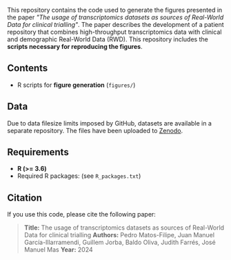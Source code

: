 This repository contains the code used to generate the figures presented in the paper *"The usage of transcriptomics datasets as sources of Real-World Data for clinical trialling"*. The paper describes the development of a patient repository that combines high-throughput transcriptomics data with clinical and demographic Real-World Data (RWD). This repository includes the **scripts necessary for reproducing the figures**.

## Contents

- R scripts for **figure generation** (`figures/`)

## Data
Due to data filesize limits imposed by GitHub, datasets are available in a separate repository. The files have been uploaded to [Zenodo](https://zenodo.org/records/13930499).

## Requirements

- **R (>= 3.6)**
- Required R packages: (see `R_packages.txt`)

## Citation

If you use this code, please cite the following paper:

> **Title:** The usage of transcriptomics datasets as sources of Real-World Data for clinical trialling
> **Authors:** Pedro Matos-Filipe, Juan Manuel García-Illarramendi, Guillem Jorba, Baldo Oliva, Judith Farrés, José Manuel Mas 
> **Year:** 2024  
